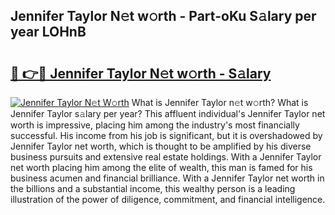 ## Jennifer Taylor N𝚎t w𝚘rth - Part-oKu S𝚊lary per year LOHnB

# <h2><a href="http://gc57l2v.nevu.top/?p=Jennifer+Taylor">🔗 👉🔴 Jennifer Taylor N𝚎t w𝚘rth - S𝚊lary</a></h2>

[![Jennifer Taylor N𝚎t W𝚘rth](https://i.imgur.com/Oavwk0R.jpeg)](http://gc57l2v.nevu.top/?p=Jennifer+Taylor)
What is Jennifer Taylor n𝚎t w𝚘rth? What is Jennifer Taylor s𝚊lary per year?
This affluent individual's Jennifer Taylor net worth is impressive, placing him among the industry's most financially successful. His income from his job is significant, but it is overshadowed by Jennifer Taylor net worth, which is thought to be amplified by his diverse business pursuits and extensive real estate holdings. With a Jennifer Taylor net worth placing him among the elite of wealth, this man is famed for his business acumen and financial brilliance. With a Jennifer Taylor net worth in the billions and a substantial income, this wealthy person is a leading illustration of the power of diligence, commitment, and financial intelligence.
